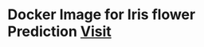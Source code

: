 # Docker Image for Iris flower Prediction [Visit](https://hub.docker.com/repository/docker/praveendecode/iris-predictor/general)
